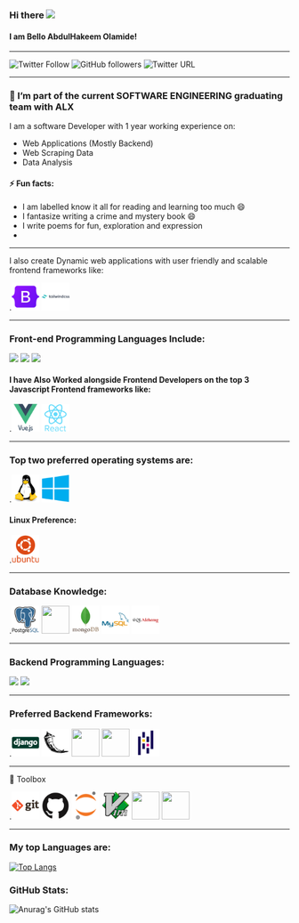 ### Hi there <img src="https://raw.githubusercontent.com/MartinHeinz/MartinHeinz/master/wave.gif" width="30px">
#### I am Bello AbdulHakeem Olamide!

___

![Twitter Follow](https://img.shields.io/twitter/follow/officialalkenes?label=Total%20Followers&style=social)
![GitHub followers](https://img.shields.io/github/followers/officialalkenes?label=total%20followers&style=social)
![Twitter URL](https://img.shields.io/twitter/url?label=follow%20me%20on&style=social&url=https%3A%2F%2Ftwitter.com%2Fofficialalkenes)

___


### 🌱 I’m part of the current SOFTWARE ENGINEERING graduating team with ALX

I am a software Developer with 1 year working experience on:

- Web Applications (Mostly Backend)
- Web Scraping Data
- Data Analysis

#### ⚡ Fun facts: 
- I am labelled know it all for reading and learning too much 😄 
- I fantasize writing a crime and mystery book 😄
- I write poems for fun, exploration and expression
- 

___

I also create Dynamic web applications with user friendly and scalable frontend frameworks like:

.<img src="https://github.com/devicons/devicon/blob/master/icons/bootstrap/bootstrap-original.svg" width="50" height="50">
<img src="https://github.com/devicons/devicon/blob/master/icons/tailwindcss/tailwindcss-original-wordmark.svg" width="50" height="50">

___

### Front-end Programming Languages Include:

<a href="" ><img src="https://img.shields.io/badge/HTML-239120?style=for-the-badge&logo=html5&logoColor=white" /></a>
<a href="" ><img src="https://img.shields.io/badge/CSS3-1572B6?style=for-the-badge&logo=css3&logoColor=white" /></a>
<a href="" ><img src="https://img.shields.io/badge/JavaScript-323330?style=for-the-badge&logo=javascript&logoColor=F7DF1E" /></a>


#### I have Also Worked alongside Frontend Developers on the top 3 Javascript Frontend frameworks like:

.<img src="https://github.com/devicons/devicon/blob/master/icons/vuejs/vuejs-original-wordmark.svg" width="50" height="50">
<img src="https://github.com/devicons/devicon/blob/master/icons/react/react-original-wordmark.svg" width="50" height="50">

___

### Top two preferred operating systems are:

.<img src="https://github.com/devicons/devicon/blob/master/icons/linux/linux-original.svg" width="50" height="50">
<img src="https://github.com/devicons/devicon/blob/master/icons/windows8/windows8-original.svg" width="50" height="50">

#### Linux Preference:

.<img src="https://github.com/devicons/devicon/blob/master/icons/ubuntu/ubuntu-plain-wordmark.svg" width="50" height="50">

___

### Database Knowledge:

.<img src="https://github.com/devicons/devicon/raw/master/icons/postgresql/postgresql-original-wordmark.svg" width="50" height="50">
<img src="https://cdn.worldvectorlogo.com/logos/sqlite.svg" width="50" height="50">
<img src="https://github.com/devicons/devicon/blob/master/icons/mongodb/mongodb-original-wordmark.svg" width="50" height="50">
<img src="https://github.com/devicons/devicon/blob/master/icons/mysql/mysql-original-wordmark.svg" width="50" height="50">
<img src="https://github.com/devicons/devicon/blob/master/icons/sqlalchemy/sqlalchemy-original-wordmark.svg" width="50" height="50">

___

### Backend Programming Languages:

<a href="" ><img src="https://img.shields.io/badge/Python-3776AB?style=for-the-badge&logo=python&logoColor=white" /></a>
<a href="" ><img src="https://img.shields.io/badge/C-00599C?style=for-the-badge&logo=c&logoColor=white" /></a>


___

### Preferred Backend Frameworks:

.<img src="https://github.com/devicons/devicon/blob/master/icons/django/django-original.svg" width="50" height="50">
<img src="https://github.com/devicons/devicon/blob/master/icons/flask/flask-original.svg" width="50" height="50">
<img src="https://cdn.worldvectorlogo.com/logos/fastapi-1.svg" width="50" height="50">
<img src="https://cdn.worldvectorlogo.com/logos/numpy-1.svg" width="50" height="50">
<img src="https://github.com/devicons/devicon/blob/master/icons/pandas/pandas-original.svg" width="50" height="50">

___

🔭 Toolbox

.<img src="https://github.com/devicons/devicon/raw/master/icons/git/git-original-wordmark.svg" width="50" height="50">
<img src="https://github.com/devicons/devicon/blob/master/icons/github/github-original.svg" width="50" height="50">
<img src="https://github.com/devicons/devicon/blob/master/icons/jupyter/jupyter-original.svg" width="50" height="50">
<img src="https://github.com/devicons/devicon/blob/master/icons/vim/vim-original.svg" width="50" height="50">
<img src="https://cdn.worldvectorlogo.com/logos/bash-1.svg" width="50" height="50">
<img src="https://cdn.worldvectorlogo.com/logos/git-bash.svg" width="50" height="50">

___

### My top Languages are:

[![Top Langs](https://github-readme-stats.vercel.app/api/top-langs/?username=officialalkenes&theme=radical)](https://github.com/anuraghazra/github-readme-stats)


### GitHub Stats:

![Anurag's GitHub stats](https://github-readme-stats.vercel.app/api?username=officialalkenes&show_icons=true&theme=radical)





<!--
**officialalkenes/officialalkenes** is a ✨ _special_ ✨ repository because its `README.md` (this file) appears on your GitHub profile.

Here are some ideas to get you started:

- 🔭 I’m currently working on ...
- 🌱 I’m currently learning ...
- 👯 I’m looking to collaborate on ...
- 🤔 I’m looking for help with ...
- 💬 Ask me about ...
- 📫 How to reach me: ...
- 😄 Pronouns: ...
- ⚡ Fun fact: ...
-->
 
